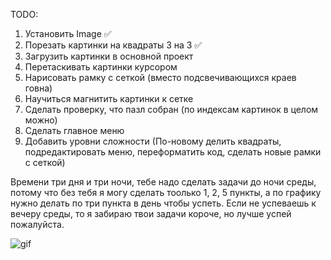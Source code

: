 TODO:
1. Установить Image ✅
2. Порезать картинки на квадраты 3 на 3 ✅
3. Загрузить картинки в основной проект
4. Перетаскивать картинки курсором
5. Нарисовать рамку с сеткой (вместо подсвечивающихся краев говна)
6. Научиться магнитить картинки к сетке
7. Сделать проверку, что пазл собран (по индексам картинок в целом можно)
8. Сделать главное меню
9. Добавить уровни сложности (По-новому делить квадраты, подредактировать меню, переформатить код, сделать новые рамки с сеткой)

Времени три дня и три ночи, тебе надо сделать задачи до ночи среды, потому что без тебя я могу сделать тоолько 1, 2, 5 пункты, а по графику нужно делать по три пункта в день чтобы успеть. Если не успеваешь к вечеру среды, то я забираю твои задачи короче, но лучше успей пожалуйста.


![gif](./puzzle.gif)
